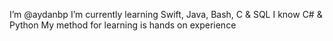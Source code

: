 I’m @aydanbp
I’m currently learning Swift, Java, Bash, C & SQL
I know C# & Python
My method for learning is hands on experience
